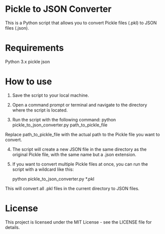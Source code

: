 # Pickle to JSON Converter
This is a Python script that allows you to convert Pickle files (.pkl) to JSON files (.json).

# Requirements
Python 3.x
pickle
json

# How to use
1. Save the script to your local machine.

2. Open a command prompt or terminal and navigate to the directory where the script is located.

3. Run the script with the following command:
    python pickle_to_json_converter.py path_to_pickle_file

Replace path_to_pickle_file with the actual path to the Pickle file you want to convert.

4. The script will create a new JSON file in the same directory as the original Pickle file, with the same name but a .json extension.

5. If you want to convert multiple Pickle files at once, you can run the script with a wildcard like this:

    python pickle_to_json_converter.py *.pkl
    
This will convert all .pkl files in the current directory to JSON files.

# License
This project is licensed under the MIT License - see the LICENSE file for details.




